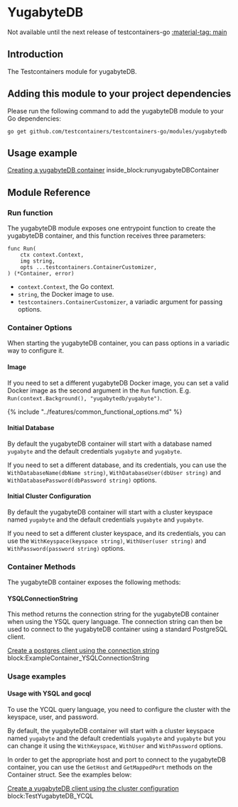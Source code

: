 # YugabyteDB

Not available until the next release of testcontainers-go <a href="https://github.com/testcontainers/testcontainers-go"><span class="tc-version">:material-tag: main</span></a>

## Introduction

The Testcontainers module for yugabyteDB.

## Adding this module to your project dependencies

Please run the following command to add the yugabyteDB module to your Go dependencies:

```
go get github.com/testcontainers/testcontainers-go/modules/yugabytedb
```

## Usage example

<!--codeinclude-->
[Creating a yugabyteDB container](../../modules/yugabytedb/examples_test.go) inside_block:runyugabyteDBContainer
<!--/codeinclude-->

## Module Reference

### Run function

The yugabyteDB module exposes one entrypoint function to create the yugabyteDB container, and this function receives three parameters:

```golang
func Run(
    ctx context.Context, 
    img string, 
    opts ...testcontainers.ContainerCustomizer,
) (*Container, error)
```

- `context.Context`, the Go context.
- `string`, the Docker image to use.
- `testcontainers.ContainerCustomizer`, a variadic argument for passing options.

### Container Options

When starting the yugabyteDB container, you can pass options in a variadic way to configure it.

#### Image

If you need to set a different yugabyteDB Docker image, you can set a valid Docker image as the second argument in the `Run` function.
E.g. `Run(context.Background(), "yugabytedb/yugabyte")`.

{% include "../features/common_functional_options.md" %}

#### Initial Database

By default the yugabyteDB container will start with a database named `yugabyte` and the default credentials `yugabyte` and `yugabyte`.

If you need to set a different database, and its credentials, you can use the `WithDatabaseName(dbName string)`, `WithDatabaseUser(dbUser string)` and `WithDatabasePassword(dbPassword string)` options.

#### Initial Cluster Configuration

By default the yugabyteDB container will start with a cluster keyspace named `yugabyte` and the default credentials `yugabyte` and `yugabyte`.

If you need to set a different cluster keyspace, and its credentials, you can use the `WithKeyspace(keyspace string)`, `WithUser(user string)` and `WithPassword(password string)` options.

### Container Methods

The yugabyteDB container exposes the following methods:

#### YSQLConnectionString

This method returns the connection string for the yugabyteDB container when using
the YSQL query language.
The connection string can then be used to connect to the yugabyteDB container using 
a standard PostgreSQL client.

<!--codeinclude-->
[Create a postgres client using the connection string](../../modules/yugabytedb/examples_test.go) block:ExampleContainer_YSQLConnectionString
<!--/codeinclude-->

### Usage examples

#### Usage with YSQL and gocql

To use the YCQL query language, you need to configure the cluster 
with the keyspace, user, and password.

By default, the yugabyteDB container will start with a cluster keyspace named `yugabyte` and the default credentials `yugabyte` and `yugabyte` but you can change it using the `WithKeyspace`, `WithUser` and `WithPassword` options.

In order to get the appropriate host and port to connect to the yugabyteDB container, 
you can use the `GetHost` and `GetMappedPort` methods on the Container struct.
See the examples below:

<!--codeinclude-->
[Create a yugabyteDB client using the cluster configuration](../../modules/yugabytedb/yugabytedb_test.go) block:TestYugabyteDB_YCQL
<!--/codeinclude-->